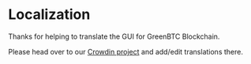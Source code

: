 # Localization

Thanks for helping to translate the GUI for GreenBTC Blockchain.

Please head over to our [Crowdin project](https://crowdin.com/project/greenbtc-blockchain/) and add/edit translations there.
